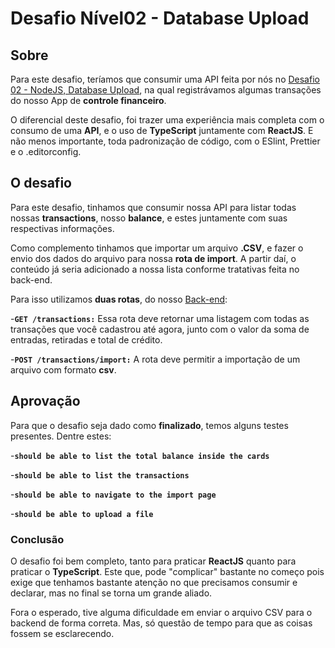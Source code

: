 # Desafio Nível02 - Database Upload

## Sobre

Para este desafio, teríamos que consumir uma API feita por nós no [Desafio 02 - NodeJS, Database Upload](https://github.com/Vitor-Franco/nivel02-database-upload), na qual registrávamos algumas transações do nosso App de **controle financeiro**.

O diferencial deste desafio, foi trazer uma experiência mais completa com o consumo de uma **API**, e o uso de **TypeScript** juntamente com **ReactJS**. E não menos importante, toda padronização de código, com o ESlint, Prettier e o .editorconfig.

## O desafio

Para este desafio, tinhamos que consumir nossa API para listar todas nossas **transactions**, nosso **balance**, e estes juntamente com suas respectivas informações.

Como complemento tinhamos que importar um arquivo **.CSV**, e fazer o envio dos dados do arquivo para nossa **rota de import**. A partir daí, o conteúdo já seria adicionado a nossa lista conforme tratativas feita no back-end.

Para isso utilizamos **duas rotas**, do nosso [Back-end](https://github.com/Vitor-Franco/nivel02-database-upload):

-**`GET /transactions:`** Essa rota deve retornar uma listagem com todas as transações que você cadastrou até agora, junto com o valor da soma de entradas, retiradas e total de crédito.

-**`POST /transactions/import:`** A rota deve permitir a importação de um arquivo com formato **csv**.

## Aprovação

Para que o desafio seja dado como **finalizado**, temos alguns testes presentes. Dentre estes:

-**`should be able to list the total balance inside the cards`**

-**`should be able to list the transactions`**

-**`should be able to navigate to the import page`**

-**`should be able to upload a file`**

### Conclusão

O desafio foi bem completo, tanto para praticar **ReactJS** quanto para praticar o **TypeScript**. Este que, pode "complicar" bastante no começo pois exige que tenhamos bastante atenção no que precisamos consumir e declarar, mas no final se torna um grande aliado.

Fora o esperado, tive alguma dificuldade em enviar o arquivo CSV para o backend de forma correta. Mas, só questão de tempo para que as coisas fossem se esclarecendo.
